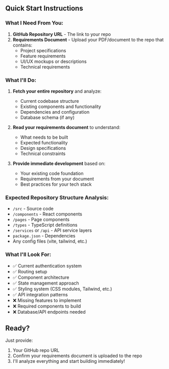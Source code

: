 ## Quick Start Instructions

### What I Need From You:
1. **GitHub Repository URL** - The link to your repo
2. **Requirements Document** - Upload your PDF/document to the repo that contains:
   - Project specifications
   - Feature requirements
   - UI/UX mockups or descriptions
   - Technical requirements

### What I'll Do:
1. **Fetch your entire repository** and analyze:
   - Current codebase structure
   - Existing components and functionality
   - Dependencies and configuration
   - Database schema (if any)

2. **Read your requirements document** to understand:
   - What needs to be built
   - Expected functionality
   - Design specifications
   - Technical constraints

3. **Provide immediate development** based on:
   - Your existing code foundation
   - Requirements from your document
   - Best practices for your tech stack

### Expected Repository Structure Analysis:
- `/src` - Source code
- `/components` - React components
- `/pages` - Page components
- `/types` - TypeScript definitions
- `/services` or `/api` - API service layers
- `package.json` - Dependencies
- Any config files (vite, tailwind, etc.)

### What I'll Look For:
- ✅ Current authentication system
- ✅ Routing setup
- ✅ Component architecture
- ✅ State management approach
- ✅ Styling system (CSS modules, Tailwind, etc.)
- ✅ API integration patterns
- ❌ Missing features to implement
- ❌ Required components to build
- ❌ Database/API endpoints needed

## Ready? 
Just provide:
1. Your GitHub repo URL
2. Confirm your requirements document is uploaded to the repo
3. I'll analyze everything and start building immediately!